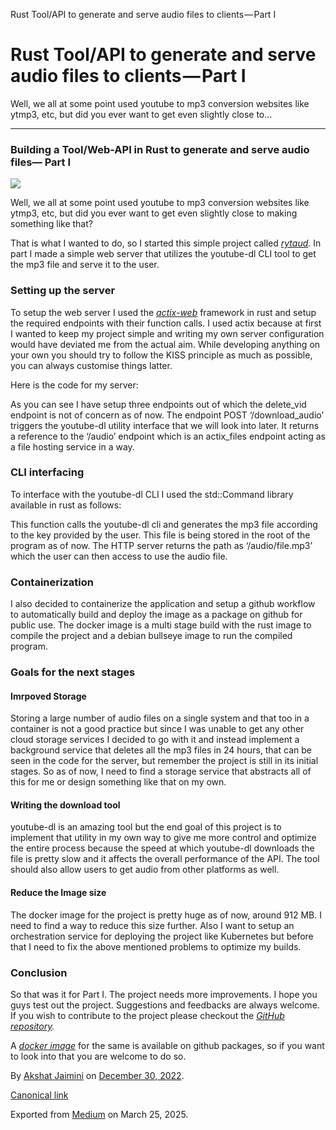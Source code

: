 Rust Tool/API to generate and serve audio files to clients — Part I

Rust Tool/API to generate and serve audio files to clients — Part I
===================================================================

Well, we all at some point used youtube to mp3 conversion websites like ytmp3, etc, but did you ever want to get even slightly close to…

---

### Building a Tool/Web-API in Rust to generate and serve audio files— Part I

![](https://cdn-images-1.medium.com/max/800/1*6qVv2ZttyLNYL8E-P4HuMw.png)

Well, we all at some point used youtube to mp3 conversion websites like ytmp3, etc, but did you ever want to get even slightly close to making something like that?

That is what I wanted to do, so I started this simple project called [*rytaud*](https://github.com/destrex271/rytaud)*.* In part I made a simple web server that utilizes the youtube-dl CLI tool to get the mp3 file and serve it to the user.

### Setting up the server

To setup the web server I used the [*actix-web*](https://actix.rs/) framework in rust and setup the required endpoints with their function calls. I used actix because at first I wanted to keep my project simple and writing my own server configuration would have deviated me from the actual aim. While developing anything on your own you should try to follow the KISS principle as much as possible, you can always customise things latter.

Here is the code for my server:

As you can see I have setup three endpoints out of which the delete\_vid endpoint is not of concern as of now. The endpoint POST ‘/download\_audio’ triggers the youtube-dl utility interface that we will look into later. It returns a reference to the ‘/audio’ endpoint which is an actix\_files endpoint acting as a file hosting service in a way.

### CLI interfacing

To interface with the youtube-dl CLI I used the std::Command library available in rust as follows:

This function calls the youtube-dl cli and generates the mp3 file according to the key provided by the user. This file is being stored in the root of the program as of now. The HTTP server returns the path as ‘/audio/file.mp3’ which the user can then access to use the audio file.

### Containerization

I also decided to containerize the application and setup a github workflow to automatically build and deploy the image as a package on github for public use. The docker image is a multi stage build with the rust image to compile the project and a debian bullseye image to run the compiled program.

### Goals for the next stages

#### Imrpoved Storage

Storing a large number of audio files on a single system and that too in a container is not a good practice but since I was unable to get any other cloud storage services I decided to go with it and instead implement a background service that deletes all the mp3 files in 24 hours, that can be seen in the code for the server, but remember the project is still in its initial stages. So as of now, I need to find a storage service that abstracts all of this for me or design something like that on my own.

#### Writing the download tool

youtube-dl is an amazing tool but the end goal of this project is to implement that utility in my own way to give me more control and optimize the entire process because the speed at which youtube-dl downloads the file is pretty slow and it affects the overall performance of the API. The tool should also allow users to get audio from other platforms as well.

#### Reduce the Image size

The docker image for the project is pretty huge as of now, around 912 MB. I need to find a way to reduce this size further. Also I want to setup an orchestration service for deploying the project like Kubernetes but before that I need to fix the above mentioned problems to optimize my builds.

### Conclusion

So that was it for Part I. The project needs more improvements. I hope you guys test out the project. Suggestions and feedbacks are always welcome. If you wish to contribute to the project please checkout the [*GitHub repository*](https://github.com/destrex271/rytaud)*.*

A [*docker image*](https://github.com/destrex271/rytaud/pkgs/container/rytaud) for the same is available on github packages, so if you want to look into that you are welcome to do so.

By [Akshat Jaimini](https://medium.com/@destrex271) on [December 30, 2022](https://medium.com/p/f5297e064564).

[Canonical link](https://medium.com/@destrex271/rust-tool-api-to-generate-and-serve-audio-files-to-clients-part-i-f5297e064564)

Exported from [Medium](https://medium.com) on March 25, 2025.